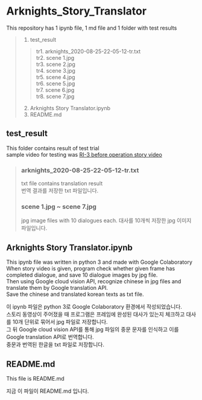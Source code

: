 # Arknights_Story_Translator

This repository has 1 ipynb file, 1 md file and 1 folder with test results

> 1. test_result
>> tr1. arknights_2020-08-25-22-05-12-tr.txt\
>> tr2. scene 1.jpg\
>> tr3. scene 2.jpg\
>> tr4. scene 3.jpg\
>> tr5. scene 4.jpg\
>> tr6. scene 5.jpg\
>> tr7. scene 6.jpg\
>> tr8. scene 7.jpg
> 2. Arknights Story Translator.ipynb
> 3. README.md

## test_result

This folder contains result of test trial\
sample video for testing was [RI-3 before operation story video](https://drive.google.com/file/d/1Ox_66tuYEsFA5C9Eh9oAad4vf1d9XjKe/view?usp=sharing)

> ### arknights_2020-08-25-22-05-12-tr.txt
> txt file contains translation result\
> 번역 결과를 저장한 txt 파일입니다.
>
> ### scene 1.jpg ~ scene 7.jpg
> jpg image files with 10 dialogues each. 
> 대사를 10개씩 저장한 jpg 이미지 파일입니다.

## Arknights Story Translator.ipynb

This ipynb file was written in python 3 and made with Google Colaboratory\
When story video is given, program check whether given frame has completed dialogue, and save 10 dialogue images by jpg file.\
Then using Google cloud vision API, recognize chinese in jpg files and translate them by Google translation API.\
Save the chinese and translated korean texts as txt file.

이 ipynb 파일은 python 3로 Google Colaboratory 환경에서 작성되었습니다.\
스토리 동영상이 주어졌을 때 프로그램은 프레임에 완성된 대사가 있는지 체크하고 대사를 10개 단위로 묶어서 jpg 파일로 저장합니다.\
그 뒤 Google cloud vision API를 통해 jpg 파일의 중문 문자를 인식하고 이를 Google translation API로 번역합니다.\
중문과 번역된 한글을 txt 파일로 저장합니다.

## README.md

This file is README.md

지금 이 파일이 README.md 입니다.


